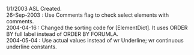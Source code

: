 1/1/2003 ASL Created.  26-Sep-2003 : Use Comments flag to check select elements with comments.  2004-04-16 : Changed the sorting code for [ElementDict].  It uses ORDER BY full label instead of ORDER BY FORUMLA.  2004-05-04 : Use actual values instead of wr Underline; wr continuous underline constants.